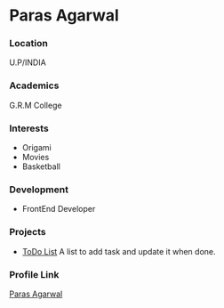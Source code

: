 # Paras Agarwal

### Location

U.P/INDIA

### Academics

G.R.M College

### Interests

- Origami
- Movies
- Basketball

### Development

- FrontEnd Developer

### Projects

- [ToDo List](https://github.com/Paras-5/To_Do) A list to add task and update it when done.

### Profile Link

[Paras Agarwal](https://github.com/Paras-5)